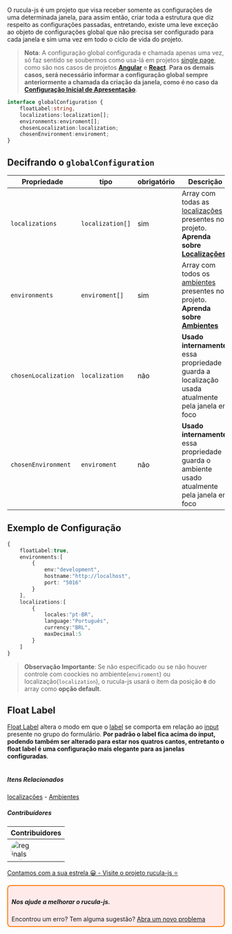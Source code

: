 O rucula-js é um projeto que visa receber somente  as configurações de uma determinada janela, para assim então, criar toda a estrutura que diz respeito as configurações passadas, entretando, existe uma leve exceção ao objeto de configurações global que não precisa ser configurado para cada janela e sim uma vez em todo o ciclo de vida do projeto.

> **Nota**: A configuração global configurada e chamada apenas uma vez, só faz sentido se soubermos como usa-lá em projetos [single page](https://www.devmedia.com.br/ja-ouviu-falar-em-single-page-applications/39009), como são nos casos de projetos [**Angular**](https://angular.io/) e [**React**](https://react.dev/). **Para os demais casos, será necessário informar a configuração global sempre anteriormente a chamada da criação da janela, como é no caso da [Configuração Inicial de Apresentação](configuracao.md)**.

```ts
interface globalConfiguration {
    floatLabel:string,
    localizations:localization[];
    environments:enviroment[];
    chosenLocalization:localization;
    chosenEnvironment:enviroment;
}
```
## Decifrando o `globalConfiguration` 

|Propriedade|tipo|obrigatório|Descrição|
|-|-|-|-|
|`localizations`|`localization[]`|sim|Array com todas as [localizações](localizacoes.md) presentes no projeto. **Aprenda sobre [Localizações](localizacoes.md)** |
|`environments`|`enviroment[]`|sim|Array com todos os [ambientes]((ambiente.md)) presentes no projeto. **Aprenda sobre [Ambientes](ambiente.md)**|
|`chosenLocalization`|`localization`|não|**Usado internamente**, essa propriedade guarda a localização usada atualmente pela janela em foco|
|`chosenEnvironment`|`enviroment`|não|**Usado internamente**, essa propriedade guarda o ambiente usado atualmente pela janela em foco|

## Exemplo de Configuração

```ts
{
    floatLabel:true,
    environments:[
        {
            env:"development",
            hostname:"http://localhost",
            port: "5016"
        }
    ],
    localizations:[
        {
            locales:"pt-BR",
            language:"Português",
            currency:"BRL",
            maxDecimal:5
        }
    ] 
}   

```

> **Observação Importante**: Se não especificado ou se não houver controle com coockies no ambiente(`enviroment`) ou localização(`localization`), o rucula-js usará o item da posição **`0`** do array como **opção default**.

## Float Label

[Float Label](https://getbootstrap.com/docs/5.2/forms/floating-labels/) altera o modo em que o [label](https://developer.mozilla.org/en-US/docs/Web/HTML/Element/label) se comporta em relação ao [input](https://developer.mozilla.org/en-US/docs/Web/HTML/Element/input) presente no grupo do formulário. **Por padrão o label fica acima do input, podendo também ser alterado para estar nos quatros cantos, entretanto o float label é uma configuração mais elegante para as janelas configuradas**.  
<br>

##### Itens Relacionados
[localizações](localizacoes.md) - [Ambientes](ambiente.md)


##### Contribuidores

|Contribuidores|
|-|
|<a href="https://github.com/reginaldo-marinho"><img width="45px" height="45px" style="border-radius:30px" alt="reginalso-marinho" title="TheLarkInn" src="https://avatars.githubusercontent.com/u/60780631?v=4"></a>|

<a href="https://github.com/rucula-js/rucula-js">Contamos com a sua estrela 😀 - Visite o projeto rucula-js ⭐</a>


<div style="
    border: 2px solid #ff7906;
    border-radius: 8PX;
    padding: 8px;
    background-color: #ffeaea;
    ">
    <h5>Nos ajude a melhorar o rucula-js.</h5>
    Encontrou um erro? Tem alguma sugestão?  <a href="https://github.com/rucula-js/rucula-js/issues">Abra um novo problema</a><br>    
</div>

